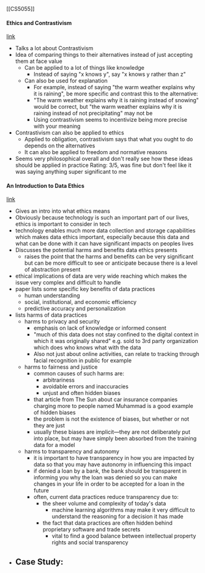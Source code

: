 [[CS5055]]

#### Ethics and Contrastivism
[link](https://iep.utm.edu/ethics-and-contrastivism/)
- Talks a lot about Contrastivism
- Idea of comparing things to their alternatives instead of just accepting them at face value
	- Can be applied to a lot of things like knowledge
		- Instead of saying "x knows y", say "x knows y rather than z"
	- Can also be used for explanation
		- For example, instead of saying "the warm weather explains why it is raining", be more specific and contrast this to the alternative:
		- "The warm weather explains why it is raining instead of snowing" would be correct, but "the warm weather explains why it is raining instead of not precipitating" may not be
		- Using contrastivism seems to incentivize being more precise with your meaning
- Contrastivism can also be applied to ethics
	- Applied to obligation, contrastivism says that what you ought to do depends on the alternatives
	- It can also be applied to freedom and normative reasons
- Seems very philosophical overall and don't really see how these ideas should be applied in practice
Rating: 3/5, was fine but don't feel like it was saying anything super significant to me

#### An Introduction to Data Ethics
[link](https://www.scu.edu/media/ethics-center/technology-ethics/IntroToDataEthics.pdf)
- Gives an intro into what ethics means
- Obviously because technology is such an important part of our lives, ethics is important to consider in tech
- technology enables much more data collection and storage capabilities which makes data ethics important, especially because this data and what can be done with it can have significant impacts on peoples lives
- Discusses the potential harms and benefits data ethics presents
	- raises the point that the harms and benefits can be very significant but can be more difficult to see or anticipate because there is a level of abstraction present
- ethical implications of data are very wide reaching which makes the issue very complex and difficult to handle
- paper lists some specific key benefits of data practices
	- human understanding
	- social, institutional, and economic efficiency
	- predictive accuracy and personalization
- lists harms of data practices
	- harms to privacy and security
		- emphasis on lack of knowledge or informed consent
		- "much of this data does not stay confined to the digital context in which it was originally shared" e.g. sold to 3rd party organization which does who knows what with the data
		- Also not just about online activities, can relate to tracking through facial recognition in public for example
	- harms to fairness and justice
		- common causes of such harms are:
			- arbitrariness
			- avoidable errors and inaccuracies
			- unjust and often hidden biases
		- that article from The Sun about car insurance companies charging more to people named Muhammad is a good example of hidden biases
		- the problem is not the existence of biases, but whether or not they are just
		- usually these biases are implicit—they are not deliberately put into place, but may have simply been absorbed from the training data for a model
	- harms to transparency and autonomy
		- it is important to have transparency in how you are impacted by data so that you may have autonomy in influencing this impact
		- if denied a loan by a bank, the bank should be transparent in informing you why the loan was denied so you can make changes in your life in order to be accepted for a loan in the future
		- often, current data practices reduce transparency due to:
			- the sheer volume and complexity of today's data
				- machine learning algorithms may make it very difficult to understand the reasoning for a decision it has made
			- the fact that data practices are often hidden behind proprietary software and trade secrets
				- vital to find a good balance between intellectual property rights and social transparency
- Case Study:
	- 